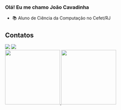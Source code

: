 ### Olá! Eu me chamo João Cavadinha
- 📚 Aluno de Ciência da Computação no Cefet/RJ



## Contatos
<div>
<a href = "mailto:joaomcavadinha@gmail.com"><img loading="lazy" src="https://img.shields.io/badge/Gmail-D14836?style=for-the-badge&logo=gmail&logoColor=white" target="_blank"></a>
<a href="https://www.linkedin.com/in/joão-marcello-machado" target="_blank"><img loading="lazy" src="https://img.shields.io/badge/-LinkedIn-%230077B5?style=for-the-badge&logo=linkedin&logoColor=white" target="_blank"></a>
<div>

<div>
<a href="https://github.com/J-cavadinha">
<img loading="lazy" height="180em" src="https://github-readme-stats.vercel.app/api/top-langs/?username=J-cavadinha&layout=compact&langs_count=7&theme=dracula"/>
<img loading="lazy" height="180em" src="https://github-readme-stats.vercel.app/api?username=J-cavadinha&show_icons=true&theme=dracula&include_all_commits=true&count_private=true"/>
</div>
